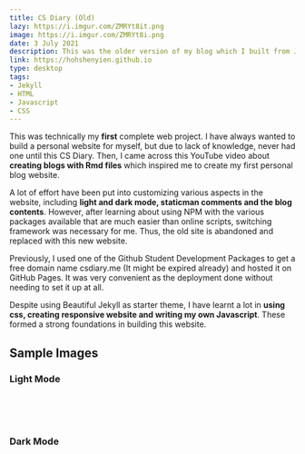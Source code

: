 ```yaml
---
title: CS Diary (Old)
lazy: https://i.imgur.com/ZMRYt8it.png
image: https://i.imgur.com/ZMRYt8i.png
date: 3 July 2021
description: This was the older version of my blog which I built from Jekyll that built my basics in web development.
link: https://hohshenyien.github.io
type: desktop
tags:
- Jekyll
- HTML
- Javascript
- CSS
---
```


This was technically my **first** complete web project. I have always wanted to build a personal website for myself, but
due to lack of knowledge, never had one until this CS Diary. Then, I came across this 
<h-link href="https://www.youtube.com/watch?v=wCOInE7-E0I" target="_blank">YouTube video</h-link>
about **creating blogs with Rmd files** which inspired me to create my first personal blog website.

A lot of effort have been put into customizing various aspects in the website, including **light and dark mode, 
staticman comments and the blog contents**. However, after learning about using NPM with the various packages available
that are much easier than online scripts, switching framework was necessary for me. Thus, the old site is 
abandoned and replaced with this new website.

Previously, I used one of the <h-link href="https://education.github.com/pack" target="_blank">Github Student 
Development Packages </h-link> to get a free domain name <h-link href="https://csdiary.me">csdiary.me</h-link> (It might
be expired already) and hosted it on <h-link href="https://pages.github.com/">GitHub Pages</h-link>. It was very
convenient as the deployment done without needing to set it up at all. 

Despite using <h-link href="https://beautifuljekyll.com/">Beautiful Jekyll</h-link> as starter theme, I have learnt
a lot in **using css, creating responsive website and writing my own Javascript**. These formed a strong
foundations in building this website.

<div class="wide">
<v-divider class="my-5"></v-divider>

<h2 class="text-center"> Sample Images</h2>

### Light Mode

<br>

  <v-row>
    <v-col cols="12" md="6">
      <v-img src="https://i.imgur.com/DFQby1z.png" lazy-src="https://i.imgur.com/DFQby1zt.png" height="900px" position="top center"></v-img>
    </v-col>
  <v-col cols="12" md="6">
      <v-img src="https://i.imgur.com/8aD0bUK.png" lazy-src="https://i.imgur.com/8aD0bUKt.png" height="900px" position="top center"></v-img>
    </v-col>
  </v-row>
  <br>
  <br>
  
  ### Dark Mode
  
<br>
  <v-row>
    <v-col cols="12" md="6">
      <v-img src="https://i.imgur.com/Do4t4Xk.png" lazy-src="https://i.imgur.com/DFQby1zt.png" height="900px" position="top center"></v-img>
    </v-col>
  <v-col cols="12" md="6">
      <v-img src="https://i.imgur.com/8aD0bUK.png" lazy-src="https://i.imgur.com/8aD0bUKt.png" height="900px" position="top center"></v-img>
    </v-col>
  </v-row>
</div>
